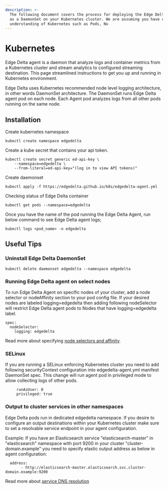 ```yaml
---
description: >-
  The following document covers the process for deploying the Edge Delta agent
  as a DaemonSet on your Kubernetes cluster. We are assuming you have conceptual
  understanding of Kubernetes such as Pods, No
---
```


# Kubernetes

Edge Delta agent is a daemon that analyze logs and container metrics from a Kubernetes cluster and stream analytics to configured streaming destination. This page streamlined instructions to get you up and running in Kubernetes environment.

Edge Delta uses Kubernetes recommended node level logging architecture, in other words DaemonSet architecture. The DaemonSet runs Edge Delta agent pod on each node. Each Agent pod analyzes logs from all other pods running on the same node.

## Installation

Create kubernetes namespace

```text
kubectl create namespace edgedelta
```

Create a kube secret that contains your api token.

```text
kubectl create secret generic ed-api-key \
    --namespace=edgedelta \
    --from-literal=ed-api-key="(log in to view API tokens)"
```

Create daemonset

```text
kubectl apply -f https://edgedelta.github.io/k8s/edgedelta-agent.yml
```

Checking status of Edge Delta container

```text
kubectl get pods --namespace=edgedelta
```

Once you have the name of the pod running the Edge Delta Agent, run below command to see Edge Delta agent logs;

```text
kubectl logs <pod_name> -n edgedelta
```

## Useful Tips

### Uninstall Edge Delta DaemonSet

```text
kubectl delete daemonset edgedelta --namespace edgedelta
```

### Running Edge Delta agent on select nodes

To run Edge Delta Agent on specific nodes of your cluster, add a node selector or nodeAffinity section to your pod config file. If your desired nodes are labeled logging=edgedelta then adding following nodeSelector will restrict Edge Delta agent pods to Nodes that have logging=edgedelta label.

```text
spec:
  nodeSelector:
    logging: edgedelta
```

Read more about specifying [node selectors and affinity](https://kubernetes.io/docs/concepts/scheduling-eviction/assign-pod-node/).

### SELinux

If you are running a SELinux enforcing Kubernetes cluster you need to add following securityContext configuration into edgedelta-agent.yml manifest DaemonSet spec. This change will run agent pod in privileged mode to allow collecting logs of other pods.
```securityContext:
     runAsUser: 0
     privileged: true
```

### Output to cluster services in other namespaces

Edge Delta pods run in dedicated edgedelta namespace. If you desire to configure an output destinations within your Kubernetes cluster make sure to set a resolvable service endpoint in your agent configuration.

Example: If you have an Elasticsearch service "elasticsearch-master" in "elasticsearch" namespace with port 9200 in your cluster "cluster-domain.example" you need to specify elastic output address as below in agent configuration:
```
  address:
       - http://elasticsearch-master.elasticsearch.svc.cluster-domain.example:9200
```
Read more about [service DNS resolution](https://kubernetes.io/docs/concepts/services-networking/dns-pod-service/#a-aaaa-records)
